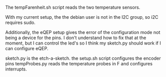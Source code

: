The tempFarenheit.sh script reads the two temperature sensors.

With my current setup, the the debian user is not in the I2C group, so i2C requires sudo.

Additionally, the eQEP setup gives the error of the configuration mode not being a device for the pins. I don't understand how to fix that at the moment, but I can control the led's so I think my sketch.py should work if I can configure eQEP.

sketch.py is the etch-a-sketch. the setup.sh script configures the encoder pins
tempProbes.py reads the temperature probes in F and configures interrupts.
